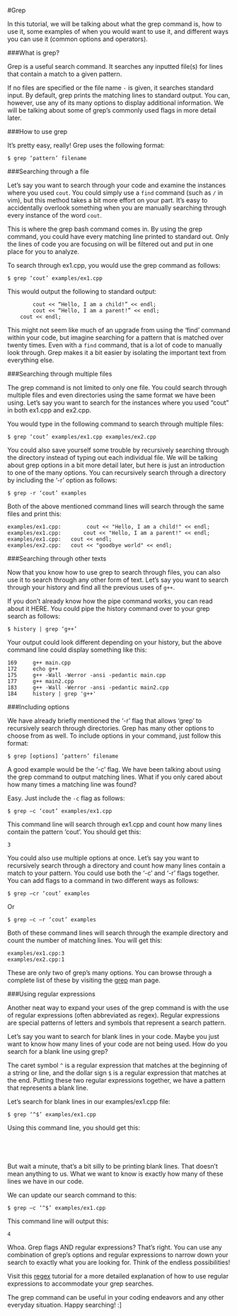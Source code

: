 #Grep

In this tutorial, we will be talking about what the grep command is, how to use it, some examples of when you would want to use it, and different ways you can use it (common options and operators).

###What is grep?

Grep is a useful search command. 
It searches any inputted file(s) for lines that contain a match to a given pattern.

If no files are specified or the file name `-` is given, it searches standard input.
By default, grep prints the matching lines to standard output.
You can, however, use any of its many options to display additional information.
We will be talking about some of grep’s commonly used flags in more detail later.

###How to use grep

It’s pretty easy, really! Grep uses the following format:

```
$ grep ‘pattern’ filename
```

###Searching through a file

Let’s say you want to search through your code and examine the instances where you used `cout`.
You could simply use a `find` command (such as `/` in vim), but this method takes a bit more effort on your part.
It’s easy to accidentally overlook something when you are manually searching through every instance of the word `cout`.
  
This is where the grep bash command comes in.
By using the grep command, you could have every matching line printed to standard out.
Only the lines of code you are focusing on will be filtered out and put in one place for you to analyze.

To search through ex1.cpp, you would use the grep command as follows:

```
$ grep ‘cout’ examples/ex1.cpp
```

This would output the following to standard output:

```
		cout << “Hello, I am a child!” << endl;
		cout << “Hello, I am a parent!” << endl;
	cout << endl;
```

This might not seem like much of an upgrade from using the ‘find’ command within your code, but imagine searching for a pattern that is matched over twenty times.
Even with a `find` command, that is a lot of code to manually look through. 
Grep makes it a bit easier by isolating the important text from everything else.

###Searching through multiple files

The grep command is not limited to only one file.
You could search through multiple files and even directories using the same format we have been using.
Let’s say you want to search for the instances where you used “cout” in both ex1.cpp and ex2.cpp.

You would type in the following command to search through multiple files:

``` 
$ grep ‘cout’ examples/ex1.cpp examples/ex2.cpp
```

You could also save yourself some trouble by recursively searching through the directory instead of typing out each individual file.
We will be talking about grep options in a bit more detail later, but here is just an introduction to one of the many options.
You can recursively search through a directory by including the ‘-r’ option as follows:

```
$ grep -r ‘cout’ examples
```

Both of the above mentioned command lines will search through the same files and print this:

```
examples/ex1.cpp:		 cout << "Hello, I am a child!" << endl;
examples/ex1.cpp:		cout << "Hello, I am a parent!" << endl;
examples/ex1.cpp:	cout << endl;
examples/ex2.cpp:	cout << "goodbye world" << endl;
``` 

###Searching through other texts

Now that you know how to use grep to search through files, you can also use it to search through any other form of text. 
Let’s say you want to search through your history and find all the previous uses of `g++`.


If you don’t already know how the pipe command works, you can read about it HERE.
You could pipe the history command over to your grep search as follows:

```
$ history | grep ‘g++’
```

Your output could look different depending on your history, but the above command line could display something like this:

```
169     g++ main.cpp
172     echo g++
175     g++ -Wall -Werror -ansi -pedantic main.cpp
177     g++ main2.cpp
183     g++ -Wall -Werror -ansi -pedantic main2.cpp
184     history | grep 'g++'
```

###Including options

We have already briefly mentioned the ‘-r’ flag that allows ‘grep’ to recursively search through directories.
Grep has many other options to choose from as well. 
To include options in your command, just follow this format:

```
$ grep [options] ‘pattern’ filename
```

A good example would be the ‘-c’ flag. 
We have been talking about using the grep command to output matching lines.
What if you only cared about how many times a matching line was found?

Easy. 
Just include the `-c` flag as follows:

```
$ grep –c ‘cout’ examples/ex1.cpp
```

This command line will search through ex1.cpp and count how many lines contain the pattern ‘cout’.
You should get this:

```
3
```
You could also use multiple options at once.
Let’s say you want to recursively search through a directory and count how many lines contain a match to your pattern.
You could use both the ‘-c’ and ‘-r’ flags together.
You can add flags to a command in two different ways as follows:

```
$ grep –cr ‘cout’ examples
```
Or
```
$ grep –c –r ‘cout’ examples
```

Both of these command lines will search through the example directory and count the number of matching lines. You will get this:

```
examples/ex1.cpp:3
examples/ex2.cpp:1
```

These are only two of grep’s many options.
You can browse through a complete list of these by visiting the [grep](http://linux.die.net/man/1/grep) man page.

###Using regular expressions

Another neat way to expand your uses of the grep command is with the use of regular expressions (often abbreviated as regex).
Regular expressions are special patterns of letters and symbols that represent a search pattern.

Let’s say you want to search for blank lines in your code. 
Maybe you just want to know how many lines of your code are not being used.
How do you search for a blank line using grep?

The caret symbol `^` is a regular expression that matches at the beginning of a string or line, and the dollar sign `$` is a regular expression that matches at the end.
Putting these two regular expressions together, we have a pattern that represents a blank line.
 
Let’s search for blank lines in our examples/ex1.cpp file:

```
$ grep ‘^$’ examples/ex1.cpp
```

Using this command line, you should get this:

```




```

But wait a minute, that’s a bit silly to be printing blank lines.
That doesn’t mean anything to us.
What we want to know is exactly how many of these lines we have in our code.

We can update our search command to this:

```
$ grep –c ‘^$’ examples/ex1.cpp
```

This command line will output this:

```
4
```

Whoa. 
Grep flags AND regular expressions?
That’s right.
You can use any combination of grep’s options and regular expressions to narrow down your search to exactly what you are looking for.
Think of the endless possibilities!

Visit this [regex](https://github.com/mikeizbicki/ucr-cs100/tree/2015spring/textbook/tools/bash/regex) tutorial for a more detailed explanation of how to use regular expressions to accommodate your grep searches.

The grep command can be useful in your coding endeavors and any other everyday situation.
Happy searching! :]
